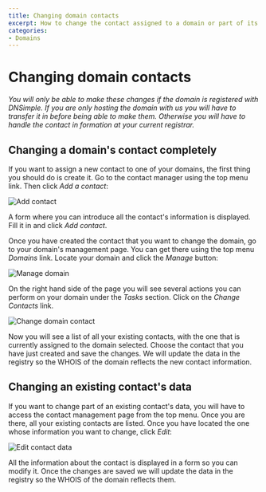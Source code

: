 ```yaml
---
title: Changing domain contacts
excerpt: How to change the contact assigned to a domain or part of its data.
categories:
- Domains
---
```


# Changing domain contacts

*You will only be able to make these changes if the domain is registered with DNSimple. If you are only hosting the domain with us you will have to transfer it in before being able to make them. Otherwise you will have to handle the contact in formation at your current registrar.*



## Changing a domain's contact completely

If you want to assign a new contact to one of your domains, the first thing you should do is create it. Go to the contact manager using the top menu link. Then click *Add a contact*:

![Add contact](http://cl.ly/Uphy/change-contact-1.jpg)

A form where you can introduce all the contact's information is displayed. Fill it in and click *Add contact*.

Once you have created the contact that you want to change the domain, go to your domain's management page. You can get there using the top menu *Domains* link. Locate your domain and click the *Manage* button:

![Manage domain](http://cl.ly/UqM5/change-contact-2.jpg)

On the right hand side of the page you will see several actions you can perform on your domain under the *Tasks* section. Click on the *Change Contacts* link.

![Change domain contact](http://cl.ly/Uqnw/change-contact-3.jpg)

Now you will see a list of all your existing contacts, with the one that is currently assigned to the domain selected. Choose the contact that you have just created and save the changes. We will update the data in the registry so the WHOIS of the domain reflects the new contact information.



## Changing an existing contact's data

If you want to change part of an existing contact's data, you will have to access the contact management page from the top menu. Once you are there, all your existing contacts are listed. Once you have located the one whose information you want to change, click *Edit*:

![Edit contact data](http://cl.ly/Uqum/edit-existing-contact-1.jpg)

All the information about the contact is displayed in a form so you can modify it. Once the changes are saved we will update the data in the registry so the WHOIS of the domain reflects them.

